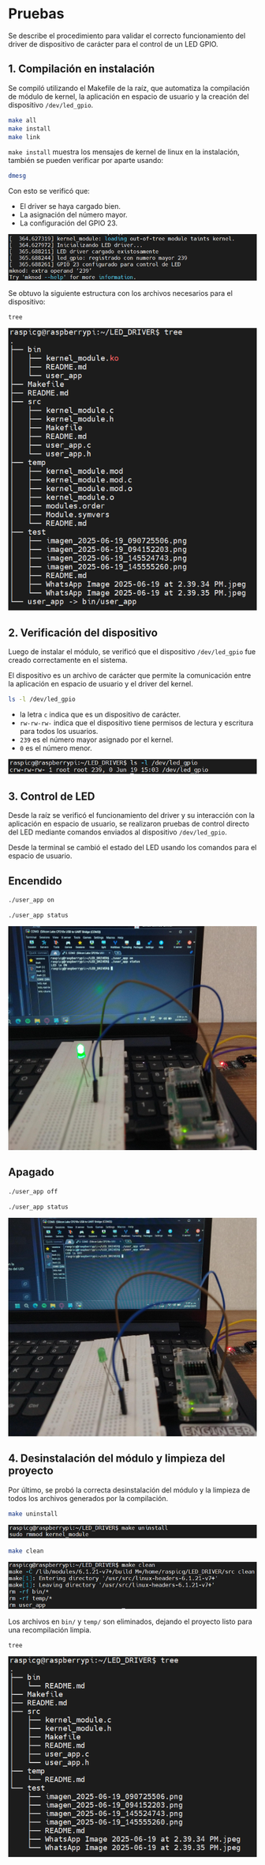 # Pruebas
Se describe el procedimiento para validar el correcto funcionamiento del driver de dispositivo de carácter para el control de un LED GPIO.

## 1. Compilación en instalación
Se compiló utilizando el Makefile de la raíz, que automatiza la compilación de módulo de kernel, la aplicación en espacio de usuario y la creación del dispositivo `/dev/led_gpio`.
```bash
make all
make install
make link
```
`make install` muestra los mensajes de kernel de linux en la instalación, también se pueden verificar por aparte usando:
```bash
dmesg
```
Con esto se verificó que:
- El driver se haya cargado bien.
- La asignación del número mayor.
- La configuración del GPIO 23.

![](https://github.com/crismaque/LED_DRIVER/blob/129a0259208a56d30aa65d4048f98e4f96250233/test/imagen_2025-06-19_090725506.png)

Se obtuvo la siguiente estructura con los archivos necesarios para el dispositivo:
```bash
tree
```
![](https://github.com/crismaque/LED_DRIVER/blob/80121233f074ef86a9d765433edb4b2510b4146b/test/imagen_2025-06-19_160817387.png)

## 2. Verificación del dispositivo
Luego de instalar el módulo, se verificó que el dispositivo `/dev/led_gpio` fue creado correctamente en el sistema.

El dispositivo es un archivo de carácter que permite la comunicación entre la aplicación en espacio de usuario y el driver del kernel.

```bash
ls -l /dev/led_gpio
```
- la letra `c` indica que es un dispositivo de carácter.
- `rw-rw-rw-` indica que el dispositivo tiene permisos de lectura y escritura para todos los usuarios.
- `239` es el número mayor asignado por el kernel.
- `0` es el número menor.

![](https://github.com/crismaque/LED_DRIVER/blob/0482c695a6fc203cf69225742f43459950802751/test/imagen_2025-06-19_094152203.png)

## 3. Control de LED
Desde la raíz se verificó el funcionamiento del driver y su interacción con la aplicación en espacio de usuario, se realizaron pruebas de control directo del LED mediante comandos enviados al dispositivo `/dev/led_gpio`. 

Desde la terminal se cambió el estado del LED usando los comandos para el espacio de usuario.

## Encendido
```bash
./user_app on
```

```bash
./user_app status
```
![](https://github.com/crismaque/LED_DRIVER/blob/d7b4c7b3b6ef324cf3e48283cc76c130488c840c/test/WhatsApp%20Image%202025-06-19%20at%202.39.34%20PM.jpeg)

## Apagado
```bash
./user_app off
```

```bash
./user_app status
```
![](https://github.com/crismaque/LED_DRIVER/blob/d7b4c7b3b6ef324cf3e48283cc76c130488c840c/test/WhatsApp%20Image%202025-06-19%20at%202.39.35%20PM.jpeg)

## 4. Desinstalación del módulo y limpieza del proyecto
Por último, se probó la correcta desinstalación del módulo y la limpieza de todos los archivos generados por la compilación.
```bash
make uninstall
```
![](https://github.com/crismaque/LED_DRIVER/blob/f73e29a7fcb3b94b89d3d483cce82648307c5113/test/imagen_2025-06-19_145524743.png)
```bash
make clean
```
![](https://github.com/crismaque/LED_DRIVER/blob/f73e29a7fcb3b94b89d3d483cce82648307c5113/test/imagen_2025-06-19_145555260.png)

Los archivos en `bin/` y `temp/` son eliminados, dejando el proyecto listo para una recompilación limpia.
```bash
tree
```
![](https://github.com/crismaque/LED_DRIVER/blob/80121233f074ef86a9d765433edb4b2510b4146b/test/imagen_2025-06-19_160851136.png)
